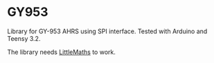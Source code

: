 # GY953
Library for GY-953 AHRS using SPI interface.
Tested with Arduino and Teensy 3.2.

The library needs [LittleMaths](https://github.com/cubicap/LittleMaths) to work.
